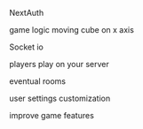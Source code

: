 NextAuth

game logic moving cube on x axis

Socket io

players play on your server

eventual rooms

user settings customization

improve game features

